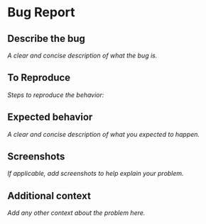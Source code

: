 # Bug Report

## Describe the bug

*A clear and concise description of what the bug is.*

## To Reproduce

*Steps to reproduce the behavior:*

## Expected behavior

*A clear and concise description of what you expected to happen.*

## Screenshots

*If applicable, add screenshots to help explain your problem.*

## Additional context

*Add any other context about the problem here.*
